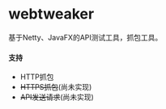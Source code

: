 # webtweaker

基于Netty、JavaFX的API测试工具，抓包工具。

#### 支持

+ HTTP抓包
+ ~~HTTPS抓包~~(尚未实现)
+ ~~API发送请求~~(尚未实现)